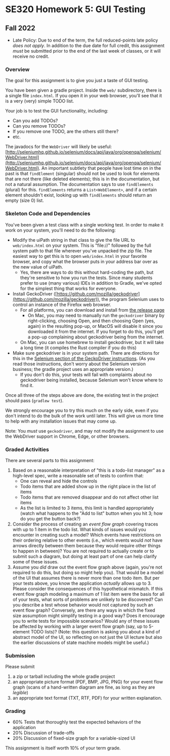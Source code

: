 
# SE320 Homework 5: GUI Testing
## Fall 2022

- Late Policy: Due to end of the term, the full reduced-points late policy *does not apply*. In addition to the due date for full credit, this assignment *must* be submitted prior to the end of the last week of classes, or it will receive no credit.

### Overview
The goal for this assignment is to give you just a taste of GUI testing.

You have been given a gradle project.  Inside the ```web/``` subdirectory, there is a single file ```index.html```.  If you open it in your web browser, you'll see that it is a very (very) simple TODO list.

Your job is to test the GUI functionality, including:

- Can you add TODOs?
- Can you remove TODOs?
- If you remove one TODO, are the others still there?
- etc.

The javadocs for the ```WebDriver``` will likely be useful: [http://seleniumhq.github.io/selenium/docs/api/java/org/openqa/selenium/WebDriver.html](http://seleniumhq.github.io/selenium/docs/api/java/org/openqa/selenium/WebDriver.html).  An important subtlety that people have lost time on in the past is that ```findElement``` (singular) should not be used to look for elements that are not there (like deleted elements); this is in the documentation, but not a natural assumption.  The documentation says to use ```findElements``` (plural) for this.  ```findElements``` returns a ```List<WebElement>```, and if a certain element shouldn't exist, looking up with ```findElements``` should return an empty (size 0) list.


### Skeleton Code and Dependencies
You've been given a test class with a single working test.  In order to make it work on your system, you'll need to do the following:

- Modify the uiPath string in that class to give the file URL to ```web/index.html``` on your system.  This is "file://" followed by the full system path to that file wherever you've unpacked the zip file.  The easiest way to get this is to open ```web/index.html``` in your favorite browser, and copy what the browser puts in your address bar over as the new value of uiPath.
    + Yes, there are ways to do this without hard-coding the path, but they're sensitive to how you run the tests. Since many students prefer to use (many various) IDEs in addition to Gradle, we've opted for the simplest thing that works for everyone.
- Install GeckoDriver ([https://github.com/mozilla/geckodriver](https://github.com/mozilla/geckodriver)), the program Selenium uses to control an instance of the Firefox web browser.  
    + For all platforms, you can download and install from [the release page](https://github.com/mozilla/geckodriver/releases)
        - On Mac, you may need to manually run the ```geckodriver``` binary by right-clicking, choosing Open, and then choosing Open (yes, again) in the resulting pop-up, or MacOS will disable it since you downloaded it from the internet. If you forget to do this, you'll get a pop-up complaining about geckodriver being from the internet.
    + On Mac, you can use homebrew to install geckodriver, but it will take a long time (it compiles the Rust compiler if you do this)
- Make sure geckodriver is in your system path.  There are directions for this in the [Selenium section of the GeckoDriver instructions](https://firefox-source-docs.mozilla.org/testing/geckodriver/geckodriver/Usage.html?highlight=selenium).  (As you read those instructions, don't worry about the Selenium version business; the gradle project uses an appropriate version.)
    + If you don't do this, your tests will fail with complaints about no geckodriver being installed, because Selenium won't know where to find it.

Once all three of the steps above are done, the existing test in the project should pass (```gradlew
test```).

We strongly encourage you to try this much on the early side, even if you don't intend to do the bulk of the work until later.  This will give us more time to help with any installation issues that may come up.

Note: You *must* use ```geckodriver```, and may not modify the assignment to use the WebDriver
support in Chrome, Edge, or other browsers.

### Graded Activities
There are several parts to this assignment:

1. Based on a reasonable interpretation of "this is a todo-list manager" as a high-level spec, write a reasonable set of tests to confirm that:
    + One can reveal and hide the controls
    + Todo items that are added show up in the right place in the list of items
    + Todo items that are removed disappear and do not affect other list items
    + As the list is limited to 3 items, this limit is handled appropriately (watch what happens to the "Add to list" button when you hit 3; how do you get the button back?)
2. Consider the process of creating an *event flow graph* covering traces with up to 1 item in the todo list. What kinds of issues would you encounter in creating such a model? Which events have restrictions on their ordering relative to other events (i.e., which events would *not* have arrows directly between them because they would require other things to happen in between)? You are not required to actually create or to submit such a diagram, but doing at least part of one can help clarify some of these issues.
3. Assume you *did* draw out the event flow graph above (again, you're not required to do this, but doing so might help you). That would be a model of the UI that assumes there is never more than one todo item. But per your tests above, you know the application *actually* allows up to 3. Please consider the consequences of this hypothetical mismatch.  If this event flow graph modeling a maximum of 1 list item were the basis for all of your tests, what sorts of problems are unlikely to be discovered? Can you describe a test whose behavior would not captured by such an event flow graph? Conversely, are there any ways in which the fixed size assumption might simplify testing in a good way?  Does it encourage you to write tests for impossible scenarios?  Would any of these issues be affected by working with a larger event flow graph (say, up to 5-element TODO lists)? (Note: this question is asking you about a kind of abstract model of the UI, so reflecting on not just the UI lecture but also the earlier discussions of state machine models might be useful.)


### Submission
Please submit 

1. a zip or tarball including the whole gradle project
2. an appropriate picture format (PDF, BMP, JPG, PNG) for your event flow graph (scans of a
   hand-written diagram are fine, as long as they are *legible*)
3. an appropriate text format (TXT, RTF, PDF) for your written explanation.

### Grading

- 60% Tests that thoroughly test the expected behaviors of the application
- 20% Discussion of trade-offs
- 20% Discussion of fixed-size graph for a variable-sized UI

This assignment is itself worth 10% of your term grade.
